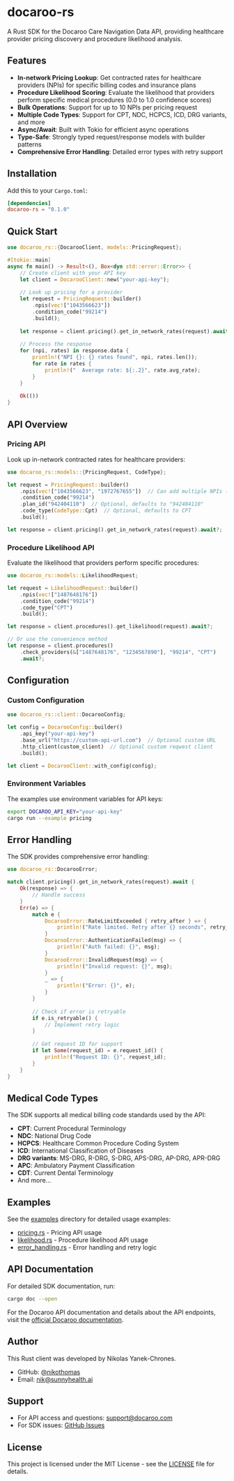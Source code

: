 # docaroo-rs

A Rust SDK for the Docaroo Care Navigation Data API, providing healthcare provider pricing discovery and procedure likelihood analysis.

## Features

- **In-network Pricing Lookup**: Get contracted rates for healthcare providers (NPIs) for specific billing codes and insurance plans
- **Procedure Likelihood Scoring**: Evaluate the likelihood that providers perform specific medical procedures (0.0 to 1.0 confidence scores)
- **Bulk Operations**: Support for up to 10 NPIs per pricing request
- **Multiple Code Types**: Support for CPT, NDC, HCPCS, ICD, DRG variants, and more
- **Async/Await**: Built with Tokio for efficient async operations
- **Type-Safe**: Strongly typed request/response models with builder patterns
- **Comprehensive Error Handling**: Detailed error types with retry support

## Installation

Add this to your `Cargo.toml`:

```toml
[dependencies]
docaroo-rs = "0.1.0"
```

## Quick Start

```rust
use docaroo_rs::{DocarooClient, models::PricingRequest};

#[tokio::main]
async fn main() -> Result<(), Box<dyn std::error::Error>> {
    // Create client with your API key
    let client = DocarooClient::new("your-api-key");
    
    // Look up pricing for a provider
    let request = PricingRequest::builder()
        .npis(vec!["1043566623"])
        .condition_code("99214")
        .build();
    
    let response = client.pricing().get_in_network_rates(request).await?;
    
    // Process the response
    for (npi, rates) in response.data {
        println!("NPI {}: {} rates found", npi, rates.len());
        for rate in rates {
            println!("  Average rate: ${:.2}", rate.avg_rate);
        }
    }
    
    Ok(())
}
```

## API Overview

### Pricing API

Look up in-network contracted rates for healthcare providers:

```rust
use docaroo_rs::models::{PricingRequest, CodeType};

let request = PricingRequest::builder()
    .npis(vec!["1043566623", "1972767655"])  // Can add multiple NPIs (up to 10)
    .condition_code("99214")
    .plan_id("942404110")  // Optional, defaults to "942404110"
    .code_type(CodeType::Cpt)  // Optional, defaults to CPT
    .build();

let response = client.pricing().get_in_network_rates(request).await?;
```

### Procedure Likelihood API

Evaluate the likelihood that providers perform specific procedures:

```rust
use docaroo_rs::models::LikelihoodRequest;

let request = LikelihoodRequest::builder()
    .npis(vec!["1487648176"])
    .condition_code("99214")
    .code_type("CPT")
    .build();

let response = client.procedures().get_likelihood(request).await?;

// Or use the convenience method
let response = client.procedures()
    .check_providers(&["1487648176", "1234567890"], "99214", "CPT")
    .await?;
```

## Configuration

### Custom Configuration

```rust
use docaroo_rs::client::DocarooConfig;

let config = DocarooConfig::builder()
    .api_key("your-api-key")
    .base_url("https://custom-api-url.com")  // Optional custom URL
    .http_client(custom_client)  // Optional custom reqwest client
    .build();

let client = DocarooClient::with_config(config);
```

### Environment Variables

The examples use environment variables for API keys:

```bash
export DOCAROO_API_KEY="your-api-key"
cargo run --example pricing
```

## Error Handling

The SDK provides comprehensive error handling:

```rust
use docaroo_rs::DocarooError;

match client.pricing().get_in_network_rates(request).await {
    Ok(response) => {
        // Handle success
    }
    Err(e) => {
        match e {
            DocarooError::RateLimitExceeded { retry_after } => {
                println!("Rate limited. Retry after {} seconds", retry_after);
            }
            DocarooError::AuthenticationFailed(msg) => {
                println!("Auth failed: {}", msg);
            }
            DocarooError::InvalidRequest(msg) => {
                println!("Invalid request: {}", msg);
            }
            _ => {
                println!("Error: {}", e);
            }
        }
        
        // Check if error is retryable
        if e.is_retryable() {
            // Implement retry logic
        }
        
        // Get request ID for support
        if let Some(request_id) = e.request_id() {
            println!("Request ID: {}", request_id);
        }
    }
}
```

## Medical Code Types

The SDK supports all medical billing code standards used by the API:

- **CPT**: Current Procedural Terminology
- **NDC**: National Drug Code
- **HCPCS**: Healthcare Common Procedure Coding System
- **ICD**: International Classification of Diseases
- **DRG variants**: MS-DRG, R-DRG, S-DRG, APS-DRG, AP-DRG, APR-DRG
- **APC**: Ambulatory Payment Classification
- **CDT**: Current Dental Terminology
- And more...

## Examples

See the [examples](examples/) directory for detailed usage examples:

- [pricing.rs](examples/pricing.rs) - Pricing API usage
- [likelihood.rs](examples/likelihood.rs) - Procedure likelihood API usage
- [error_handling.rs](examples/error_handling.rs) - Error handling and retry logic

## API Documentation

For detailed SDK documentation, run:

```bash
cargo doc --open
```

For the Docaroo API documentation and details about the API endpoints, visit the [official Docaroo documentation](https://docs.docaroo.com/).

## Author

This Rust client was developed by Nikolas Yanek-Chrones.

- GitHub: [@nikothomas](https://github.com/nikothomas)
- Email: nik@sunnyhealth.ai

## Support

- For API access and questions: support@docaroo.com
- For SDK issues: [GitHub Issues](https://github.com/nikothomas/docaroo-rs/issues)

## License

This project is licensed under the MIT License - see the [LICENSE](LICENSE) file for details.